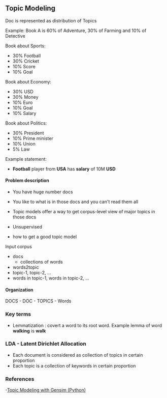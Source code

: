 ## Topic Modeling

Doc is represented as distribution of Topics

Example:
Book A is 60% of Adventure, 30% of Farming and 10% of Detective

Book about Sports:

- 30% Football
- 30% Cricket
- 10% Score
- 10% Goal

Book about Economy:

- 30% USD
- 30% Money
- 10% Euro
- 10% Goal
- 10% Salary


Book about Politics:
- 30% President
- 10% Prime minister
- 10% Union
- 5% Law

Example statement:

- **Football** player from **USA** has **salary** of 10M **USD**

#### Problem description

- You have huge number docs
- You like to what is in those docs and you can't read them all
- Topic models offer a way to get corpus-level view of major topics in those docs
- Unsupervised

- how to get a good topic model

Input corpus 
- docs 
    - collections of words
- words2topic
- topic-1, topic-2, ...
- words in topic-1, words in topic-2, ...

#### Organization

DOCS
    - DOC
        - TOPICS
            - Words


### Key terms
- Lemmatization : covert a word to its root word. Example lemma of word **walking** is **walk**

### LDA - Latent Dirichlet Allocation

- Each document is considered as collection of topics in certain proportion
- Each topic is a collection of keywords in certain proportion


### References 
-[Topic Modeling with Gensim (Python)](https://www.machinelearningplus.com/nlp/topic-modeling-gensim-python/) 



